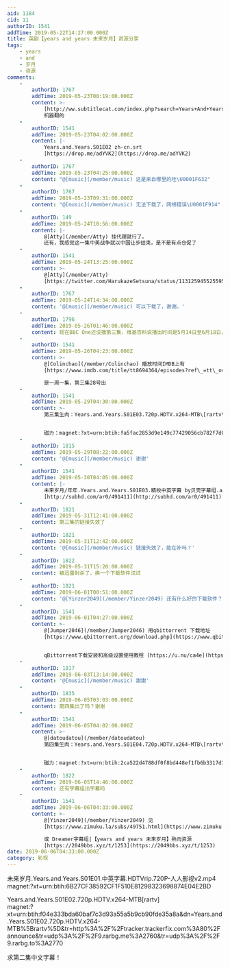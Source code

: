 ```yaml
---
aid: 1184
cid: 11
authorID: 1541
addTime: 2019-05-22T14:27:00.000Z
title: 英剧【years and years 未来岁月】资源分享
tags:
    - years
    - and
    - 岁月
    - 资源
comments:
    -
        authorID: 1767
        addTime: 2019-05-23T00:19:00.000Z
        content: >-
            [http://ww.subtitlecat.com/index.php?search=Years+And+Years](http://ww.subtitlecat.com/index.php?search=Years+And+Years)
            机器翻的
    -
        authorID: 1541
        addTime: 2019-05-23T04:02:00.000Z
        content: |-
            Years.and.Years.S01E02 zh-cn.srt  
            [https://drop.me/adYVK2](https://drop.me/adYVK2)
    -
        authorID: 1767
        addTime: 2019-05-23T04:25:00.000Z
        content: "@[music](/member/music) 这是来自哪里的哇\U0001F632"
    -
        authorID: 1767
        addTime: 2019-05-23T09:31:00.000Z
        content: "@[music](/member/music) 无法下载了，网络错误\U0001F914"
    -
        authorID: 149
        addTime: 2019-05-24T10:56:00.000Z
        content: |-
            @[Atty](/member/Atty) 挂代理就行了。  
            还有，我感觉这一集中美战争就以中国让步结束，是不是有点仓促了
    -
        authorID: 1541
        addTime: 2019-05-24T13:25:00.000Z
        content: >-
            @[Atty](/member/Atty)
            [https://twitter.com/HarukazeSetsuna/status/1131259455255957504](https://twitter.com/HarukazeSetsuna/status/1131259455255957504)
    -
        authorID: 1767
        addTime: 2019-05-24T14:34:00.000Z
        content: '@[music](/member/music) 可以下载了，谢谢。'
    -
        authorID: 1796
        addTime: 2019-05-26T01:46:00.000Z
        content: 现在BBC One还没播第三集，维基百科说播出时间是5月14日至6月18日，看样子是一周播一集。
    -
        authorID: 1541
        addTime: 2019-05-26T04:23:00.000Z
        content: >-
            @[Colinchao](/member/Colinchao) 播放时间IMDB上有
            [https://www.imdb.com/title/tt8694364/episodes?ref\_=tt\_ov\_epl](https://www.imdb.com/title/tt8694364/episodes?ref_=tt_ov_epl)  

            是一周一集，第三集28号出
    -
        authorID: 1541
        addTime: 2019-05-29T04:30:00.000Z
        content: >-
            第三集生肉：Years.and.Years.S01E03.720p.HDTV.x264-MTB\[rartv\]


            磁力：magnet:?xt=urn:btih:fa5fac2853d9e149c77429056cb782f7d0d9074e&dn=Years.and.Years.S01E03.720p.HDTV.x264-MTB%5Brartv%5D&tr=http%3A%2F%2Ftracker.trackerfix.com%3A80%2Fannounce&tr=udp%3A%2F%2F9.rarbg.me%3A2760&tr=udp%3A%2F%2F9.rarbg.to%3A2780
    -
        authorID: 1815
        addTime: 2019-05-29T08:22:00.000Z
        content: '@[music](/member/music) 谢谢'
    -
        authorID: 1541
        addTime: 2019-05-30T04:05:00.000Z
        content: |-
            未来岁月/年年.Years.and.Years.S01E03.精校中英字幕 by贝壳字幕组.ass  
            [http://subhd.com/ar0/491411](http://subhd.com/ar0/491411)
    -
        authorID: 1821
        addTime: 2019-05-31T12:41:00.000Z
        content: 第三集的链接失效了
    -
        authorID: 1821
        addTime: 2019-05-31T12:42:00.000Z
        content: '@[music](/member/music) 链接失效了，能在补吗？'
    -
        authorID: 1822
        addTime: 2019-05-31T15:20:00.000Z
        content: 被迅雷封杀了，换一个下载软件试试
    -
        authorID: 1821
        addTime: 2019-06-01T00:51:00.000Z
        content: '@[Yinzer2049](/member/Yinzer2049) 还有什么好的下载软件？'
    -
        authorID: 1541
        addTime: 2019-06-01T04:27:00.000Z
        content: >-
            @[Jumper2046](/member/Jumper2046) 用qbittorrent 下载地址
            [https://www.qbittorrent.org/download.php](https://www.qbittorrent.org/download.php)


            qBittorrent下载安装和高级设置使用教程 [https://u.nu/ca4e](https://u.nu/ca4e)
    -
        authorID: 1817
        addTime: 2019-06-03T13:14:00.000Z
        content: '@[music](/member/music) 謝謝'
    -
        authorID: 1835
        addTime: 2019-06-05T03:03:00.000Z
        content: 第四集出了吗？谢谢
    -
        authorID: 1541
        addTime: 2019-06-05T04:02:00.000Z
        content: >-
            @[datoudatou](/member/datoudatou)
            第四集生肉：Years.and.Years.S01E04.720p.HDTV.x264-MTB\[rartv\]


            磁力：magnet:?xt=urn:btih:2ca522d4788df0f8bd448ef1fb6b3317d1896e8c&dn=Years.and.Years.S01E04.720p.HDTV.x264-MTB%5Brartv%5D&tr=http%3A%2F%2Ftracker.trackerfix.com%3A80%2Fannounce&tr=udp%3A%2F%2F9.rarbg.me%3A2790&tr=udp%3A%2F%2F9.rarbg.to%3A2730
    -
        authorID: 1822
        addTime: 2019-06-05T14:46:00.000Z
        content: 还有字幕组出字幕吗
    -
        authorID: 1541
        addTime: 2019-06-06T04:33:00.000Z
        content: >-
            @[Yinzer2049](/member/Yinzer2049) 见
            [https://www.zimuku.la/subs/49751.html](https://www.zimuku.la/subs/49751.html)  

            或 Dreamer字幕组|【years and years 未来岁月】熟肉资源
            [https://2049bbs.xyz/t/1253](https://2049bbs.xyz/t/1253)
date: 2019-06-06T04:33:00.000Z
category: 影视
---
```


未来岁月.Years.and.Years.S01E01.中英字幕.HDTVrip.720P-人人影视v2.mp4  
magnet:?xt=urn:btih:6B27CF38592CF1F510E81298323698874E04E2BD

Years.and.Years.S01E02.720p.HDTV.x264-MTB\[rartv\]  
magnet:?xt=urn:btih:f04e333bda60baf7c3d93a55a5b9cb90fde35a8a&dn=Years.and.Years.S01E02.720p.HDTV.x264-MTB%5Brartv%5D&tr=http%3A%2F%2Ftracker.trackerfix.com%3A80%2Fannounce&tr=udp%3A%2F%2F9.rarbg.me%3A2760&tr=udp%3A%2F%2F9.rarbg.to%3A2770

求第二集中文字幕！
